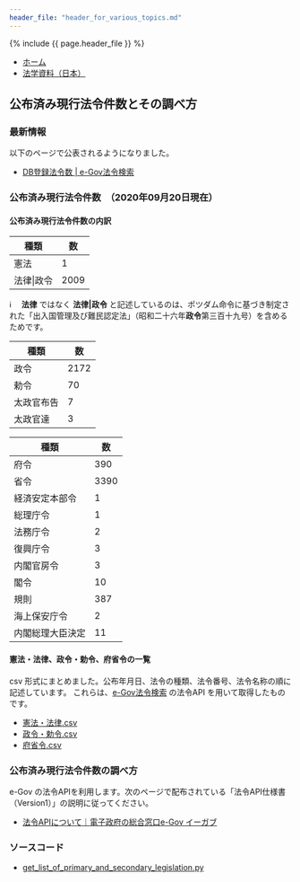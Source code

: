 ```yaml
---
header_file: "header_for_various_topics.md"
---
```


{% include {{ page.header_file }}  %}

<nav>
	<ul class="breadcrumbs">
		<li><a href="/">ホーム</a></li>
		<li><a href="../../">法学資料（日本）</a></li>
	</ul>
</nav>


## 公布済み現行法令件数とその調べ方

### 最新情報

以下のページで公表されるようになりました。

- [DB登録法令数 | e-Gov法令検索](https://elaws.e-gov.go.jp/registdb/)


### 公布済み現行法令件数　（2020年09月20日現在）

#### 公布済み現行法令件数の内訳


| 種類 | 数 |
----|---- 
| 憲法 | 1 |
| 法律\|政令 | 2009 |


ℹ️ 　**法律** ではなく **法律\|政令** と記述しているのは、ポツダム命令に基づき制定された「出入国管理及び難民認定法」（昭和二十六年**政令**第三百十九号）を含めるためです。


| 種類 | 数 |
----|---- 
| 政令 | 2172 |
| 勅令 | 70 |
| 太政官布告 | 7 |
| 太政官達 | 3 |

 
| 種類 | 数 |
----|---- 
|府令| 390|
|省令|3390|
|経済安定本部令|   1|
|総理庁令|   1|
|法務庁令|   2|
|復興庁令|   3|
|内閣官房令|   3|
|閣令|  10|
|規則| 387|
|海上保安庁令|   2|
|内閣総理大臣決定|  11|


#### 憲法・法律、政令・勅令、府省令の一覧

csv 形式にまとめました。公布年月日、法令の種類、法令番号、法令名称の順に記述しています。
これらは、[e-Gov法令検索](https://elaws.e-gov.go.jp/search/elawsSearch/elaws_search/lsg0100/) の法令API を用いて取得したものです。
 
 
 - [憲法・法律.csv](https://github.com/tkslab/tkslab.github.io/blob/master/law/jp/general/primary-and-secondary-legislation/憲法・法律.csv)
 - [政令・勅令.csv](https://github.com/tkslab/tkslab.github.io/blob/master/law/jp/general/primary-and-secondary-legislation/政令・勅令.csv) 
 - [府省令.csv](https://github.com/tkslab/tkslab.github.io/blob/master/law/jp/general/primary-and-secondary-legislation/府省令.csv)

 

 
### 公布済み現行法令件数の調べ方

e-Gov の法令APIを利用します。次のページで配布されている「法令API仕様書（Version1）」の説明に従ってください。

-  [法令APIについて｜電子政府の総合窓口e-Gov イーガブ](https://www.e-gov.go.jp/elaws/interface_api/index.html)
 
### ソースコード

- [get_list_of_primary_and_secondary_legislation.py](https://github.com/tkslab/tkslab.github.io/blob/master/law/jp/general/primary-and-secondary-legislation/get_list_of_primary_and_secondary_legislation.py)

